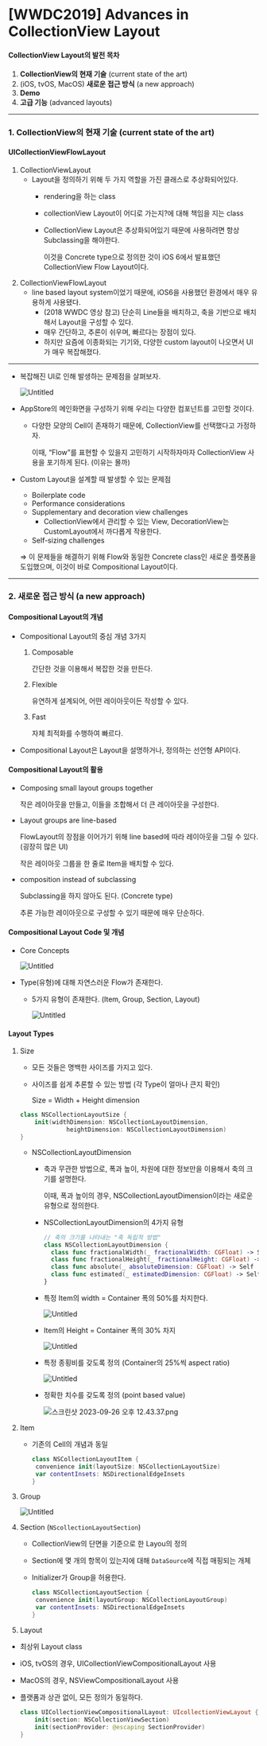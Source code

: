 # \[WWDC2019] Advances in CollectionView Layout

#### CollectionView Layout의 발전 목차

1. **CollectionView의 현재 기술** (current state of the art)
2. (iOS, tvOS, MacOS) **새로운 접근 방식** (a new approach)
3. **Demo**
4. **고급 기능** (advanced layouts)

***

### 1. CollectionView의 현재 기술 (current state of the art)

#### UICollectionViewFlowLayout

1. CollectionViewLayout
   * Layout을 정의하기 위해 두 가지 역할을 가진 클래스로 추상화되어있다.
     * rendering을 하는 class
     * collectionView Layout이 어디로 가는지?에 대해 책임을 지는 class
     *   CollectionView Layout은 추상화되어있기 때문에 사용하려면 항상 Subclassing을 해야한다.

         이것을 Concrete type으로 정의한 것이 iOS 6에서 발표했던 CollectionView Flow Layout이다.
2. CollectionViewFlowLayout
   * line based layout system이었기 때문에, iOS6을 사용했던 환경에서 매우 유용하게 사용됐다.
     * (2018 WWDC 영상 참고) 단순히 Line들을 배치하고, 축을 기반으로 배치해서 Layout을 구성할 수 있다.
     * 매우 간단하고, 추론이 쉬우며, 빠르다는 장점이 있다.
     * 하지만 요즘에 이종화되는 기기와, 다양한 custom layout이 나오면서 UI가 매우 복잡해졌다.

***

*   복잡해진 UI로 인해 발생하는 문제점을 살펴보자.

    ![Untitled](https://prod-files-secure.s3.us-west-2.amazonaws.com/1a1e5f0d-7aa9-46a7-9110-f762ee7e5b77/d74f14bc-8851-4ea5-b86d-88e5c0523949/Untitled.png)
* AppStore의 메인화면을 구성하기 위해 우리는 다양한 컴포넌트를 고민할 것이다.
  *   다양한 모양의 Cell이 존재하기 때문에, CollectionView를 선택했다고 가정하자.

      이때, “Flow”를 표현할 수 있을지 고민하기 시작하자마자 CollectionView 사용을 포기하게 된다. (이유는 몰까)
*   Custom Layout을 설계할 때 발생할 수 있는 문제점

    * Boilerplate code
    * Performance considerations
    * Supplementary and decoration view challenges
      * CollectionView에서 관리할 수 있는 View, DecorationView는 CustomLayout에서 까다롭게 작용한다.
    * Self-sizing challenges

    ⇒ 이 문제들을 해결하기 위해 Flow와 동일한 Concrete class인 새로운 플랫폼을 도입했으며, 이것이 바로 Compositional Layout이다.

***

### 2. **새로운 접근 방식** (a new approach)

#### Compositional Layout의 개념

* Compositional Layout의 중심 개념 3가지
  1.  Composable

      간단한 것을 이용해서 복잡한 것을 만든다.
  2.  Flexible

      유연하게 설계되어, 어떤 레이아웃이든 작성할 수 있다.
  3.  Fast

      자체 최적화를 수행하여 빠르다.
* Compositional Layout은 Layout을 설명하거나, 정의하는 선언형 API이다.

#### Compositional Layout의 활용

*   Composing small layout groups together

    작은 레이아웃을 만들고, 이들을 조합해서 더 큰 레이아웃을 구성한다.
*   Layout groups are line-based

    FlowLayout의 장점을 이어가기 위해 line based에 따라 레이아웃을 그릴 수 있다. (굉장히 많은 UI)

    작은 레이아웃 그룹을 한 줄로 Item을 배치할 수 있다.
*   composition instead of subclassing

    Subclassing을 하지 않아도 된다. (Concrete type)

    추론 가능한 레이아웃으로 구성할 수 있기 때문에 매우 단순하다.

#### Compositional Layout Code 및 개념

*   Core Concepts

    ![Untitled](https://prod-files-secure.s3.us-west-2.amazonaws.com/1a1e5f0d-7aa9-46a7-9110-f762ee7e5b77/dd8f7ba3-c04d-411d-b343-acceff60a6f7/Untitled.png)
* Type(유형)에 대해 자연스러운 Flow가 존재한다.
  *   5가지 유형이 존재한다. (Item, Group, Section, Layout)

      ![Untitled](https://prod-files-secure.s3.us-west-2.amazonaws.com/1a1e5f0d-7aa9-46a7-9110-f762ee7e5b77/9e8a8131-d82f-4344-8dfd-5c8ec61db257/Untitled.png)

#### Layout Types

1.  Size

    * 모든 것들은 명백한 사이즈를 가지고 있다.
    *   사이즈를 쉽게 추론할 수 있는 방법 (각 Type이 얼마나 큰지 확인)

        Size = Width + Height dimension

    ```swift
    class NSCollectionLayoutSize {
    	init(widthDimension: NSCollectionLayoutDimension,
    			 heightDimension: NSCollectionLayoutDimension)
    }
    ```

    * NSCollectionLayoutDimension
      *   축과 무관한 방법으로, 폭과 높이, 차원에 대한 정보만을 이용해서 축의 크기를 설명한다.

          이때, 폭과 높이의 경우, NSCollectionLayoutDimension이라는 새로운 유형으로 정의한다.
      *   NSCollectionLayoutDimension의 4가지 유형

          ```swift
          // 축의 크기를 나타내는 "축 독립적 방법"
          class NSCollectionLayoutDimension {
          	class func fractionalWidth(_ fractionalWidth: CGFloat) -> Self 
          	class func fractionalHeight(_ fractionalHeight: CGFloat) -> Self 
          	class func absolute(_ absoluteDimension: CGFloat) -> Self
          	class func estimated(_ estimatedDimension: CGFloat) -> Self
          }
          ```
      *   특정 Item의 width = Container 폭의 50%를 차지한다.

          ![Untitled](https://prod-files-secure.s3.us-west-2.amazonaws.com/1a1e5f0d-7aa9-46a7-9110-f762ee7e5b77/5768595e-34cf-476a-9605-6ed64e5693b8/Untitled.png)
      *   Item의 Height = Container 폭의 30% 차지

          ![Untitled](https://prod-files-secure.s3.us-west-2.amazonaws.com/1a1e5f0d-7aa9-46a7-9110-f762ee7e5b77/a0b17d76-3643-444c-874e-c1753ca8dec1/Untitled.png)
      *   특정 종횡비를 갖도록 정의 (Container의 25%씩 aspect ratio)

          ![Untitled](https://prod-files-secure.s3.us-west-2.amazonaws.com/1a1e5f0d-7aa9-46a7-9110-f762ee7e5b77/efc51bb4-0d76-4e8e-a794-39272ed08436/Untitled.png)
      *   정확한 치수를 갖도록 정의 (point based value)

          ![스크린샷 2023-09-26 오후 12.43.37.png](https://prod-files-secure.s3.us-west-2.amazonaws.com/1a1e5f0d-7aa9-46a7-9110-f762ee7e5b77/3424070a-e439-42c3-abb2-37673f38e8d0/%E1%84%89%E1%85%B3%E1%84%8F%E1%85%B3%E1%84%85%E1%85%B5%E1%86%AB%E1%84%89%E1%85%A3%E1%86%BA\_2023-09-26\_%E1%84%8B%E1%85%A9%E1%84%92%E1%85%AE\_12.43.37.png)
2. Item
   *   기존의 Cell의 개념과 동일

       ```swift
       class NSCollectionLayoutItem {
       	convenience init(layoutSize: NSCollectionLayoutSize)
       	var contentInsets: NSDirectionalEdgeInsets
       }
       ```
3.  Group

    ![Untitled](https://prod-files-secure.s3.us-west-2.amazonaws.com/1a1e5f0d-7aa9-46a7-9110-f762ee7e5b77/896c488c-129c-475e-b569-abead6d76ebd/Untitled.png)
4. Section (`NScollectionLayoutSection`)
   * CollectionView의 단면을 기준으로 한 Layou의 정의
   * Section에 몇 개의 항목이 있는지에 대해 `DataSource`에 직접 매핑되는 개체
   *   Initializer가 Group을 허용한다.

       ```swift
       class NSCollectionLayoutSection {
       	convenience init(layoutGroup: NSCollectionLayoutGroup)
       	var contentInsets: NSDirectionalEdgeInsets
       }
       ```
5. Layout

* 최상위 Layout class
* iOS, tvOS의 경우, UICollectionViewCompositionalLayout 사용
* MacOS의 경우, NSViewCompositionalLayout 사용
*   플랫폼과 상관 없이, 모든 정의가 동일하다.

    ```swift
    class UICollectionViewCompositionalLayout: UIcollectionViewLayout {
    	init(section: NSCollectionViewSection)
    	init(sectionProvider: @escaping SectionProvider)
    }
    ```
